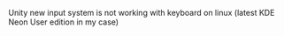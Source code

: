 Unity new input system is not working with keyboard on linux (latest KDE Neon User edition in my case)
